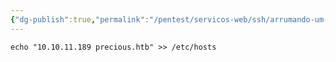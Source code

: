 ```yaml
---
{"dg-publish":true,"permalink":"/pentest/servicos-web/ssh/arrumando-um-dominio-para-aparecer-no-browser/","noteIcon":""}
---
```


```shell
echo "10.10.11.189 precious.htb" >> /etc/hosts
```
